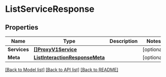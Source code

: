 # ListServiceResponse

## Properties

Name | Type | Description | Notes
------------ | ------------- | ------------- | -------------
**Services** | [**[]ProxyV1Service**](ProxyV1Service.md) |  |[optional] 
**Meta** | [**ListInteractionResponseMeta**](ListInteractionResponseMeta.md) |  |[optional] 

[[Back to Model list]](../README.md#documentation-for-models) [[Back to API list]](../README.md#documentation-for-api-endpoints) [[Back to README]](../README.md)


